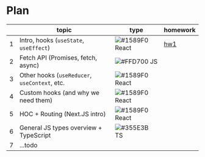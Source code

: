 # Plan

|   |  topic |  type | homework  |
|---|---|---|---|
| 1  |  Intro, hooks (`useState`, `useEffect`) | ![#1589F0](https://placehold.co/15x15/1589F0/1589F0.png) React | [hw1](https://github.com/dariadia/react-1e/tree/master/src/components/hw1)  |
|  2 | Fetch API (Promises, fetch, async)  | ![#FFD700](https://placehold.co/15x15/FFD700/FFD700.png) JS |   |
| 3  | Other hooks (`useReducer`, `useContext`, etc.  |  ![#1589F0](https://placehold.co/15x15/1589F0/1589F0.png) React |   |
|  4 |  Custom hooks (and why we need them) |  ![#1589F0](https://placehold.co/15x15/1589F0/1589F0.png) React |   |
|  5 |  HOC + Routing (Next.JS intro) |  ![#1589F0](https://placehold.co/15x15/1589F0/1589F0.png) React |   |
|  6 |  General JS types overview + TypeScript |  ![#355E3B](https://placehold.co/15x15/355E3B/355E3B.png) TS |   |
|  7 |  ...todo | |   |
